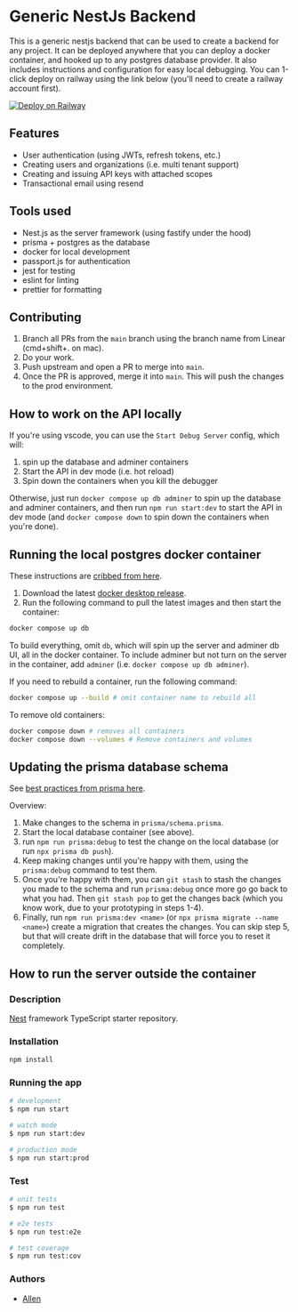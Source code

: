 # Generic NestJs Backend

This is a generic nestjs backend that can be used to create a backend for any project. It can be deployed anywhere that you can deploy a docker container, and hooked up to any postgres database provider. It also includes instructions and configuration for easy local debugging. You can 1-click deploy on railway using the link below (you'll need to create a railway account first).

[![Deploy on Railway](https://railway.app/button.svg)](https://railway.app/template/5eHaqw?referralCode=gPQRvt)

## Features

* User authentication (using JWTs, refresh tokens, etc.)
* Creating users and organizations (i.e. multi tenant support)
* Creating and issuing API keys with attached scopes
* Transactional email using resend

## Tools used

* Nest.js as the server framework (using fastify under the hood)
* prisma + postgres as the database
* docker for local development
* passport.js for authentication
* jest for testing
* eslint for linting
* prettier for formatting

## Contributing

1. Branch all PRs from the `main` branch using the branch name from Linear (cmd+shift+. on mac).
2. Do your work.
3. Push upstream and open a PR to merge into `main`.
4. Once the PR is approved, merge it into `main`. This will push the changes to the prod environment.

## How to work on the API locally

If you're using vscode, you can use the `Start Debug Server` config, which will:

1. spin up the database and adminer containers
2. Start the API in dev mode (i.e. hot reload)
3. Spin down the containers when you kill the debugger

Otherwise, just run `docker compose up db adminer` to spin up the database and adminer containers, and then run `npm run start:dev` to start the API in dev mode (and `docker compose down` to spin down the containers when you're done).

## Running the local postgres docker container

These instructions are [cribbed from here](https://www.docker.com/blog/how-to-use-the-postgres-docker-official-image).

1. Download the latest [docker desktop release](https://www.docker.com/products/docker-desktop/).
2. Run the following command to pull the latest images and then start the container:

```bash
docker compose up db
```

To build everything, omit `db`, which will spin up the server and adminer db UI, all in the docker container. To include adminer but not turn on the server in the container, add `adminer` (i.e. `docker compose up db adminer`).

If you need to rebuild a container, run the following command:

```bash
docker compose up --build # omit container name to rebuild all
```

To remove old containers:

```bash
docker compose down # removes all containers
docker compose down --volumes # Remove containers and volumes
```

## Updating the prisma database schema

See [best practices from prisma here](https://www.prisma.io/docs/guides/migrate/prototyping-schema-db-push).

Overview:

1. Make changes to the schema in `prisma/schema.prisma`.
2. Start the local database container (see above).
3. run `npm run prisma:debug` to test the change on the local database (or run `npx prisma db push`).
4. Keep making changes until you're happy with them, using the `prisma:debug` command to test them.
5. Once you're happy with them, you can `git stash` to stash the changes you made to the schema and run `prisma:debug` once more go go back to what you had. Then `git stash pop` to get the changes back (which you know work, due to your prototyping in steps 1-4).
6. Finally, run `npm run prisma:dev <name>` (or `npx prisma migrate --name <name>`) create a migration that creates the changes. You can skip step 5, but that will create drift in the database that will force you to reset it completely.

## How to run the server outside the container

### Description

[Nest](https://github.com/nestjs/nest) framework TypeScript starter repository.

### Installation

```bash
npm install
```

### Running the app

```bash
# development
$ npm run start

# watch mode
$ npm run start:dev

# production mode
$ npm run start:prod
```

### Test

```bash
# unit tests
$ npm run test

# e2e tests
$ npm run test:e2e

# test coverage
$ npm run test:cov
```

### Authors

* [Allen](https://github.com/allen-n)
